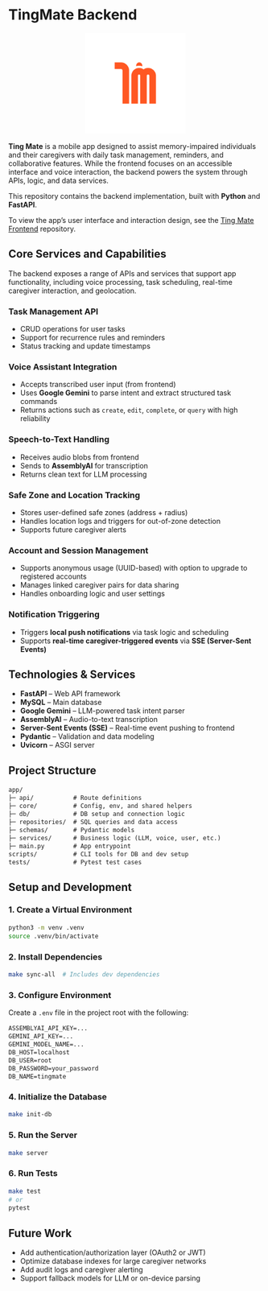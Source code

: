 # TingMate Backend

<p align="center">
  <img src="logo.png" alt="Logo" width="200">
</p>

<!-- TODO: Add architecture diagram (optional) -->

**Ting Mate** is a mobile app designed to assist memory-impaired individuals and their caregivers with daily task management, reminders, and collaborative features. While the frontend focuses on an accessible interface and voice interaction, the backend powers the system through APIs, logic, and data services.

This repository contains the backend implementation, built with **Python** and **FastAPI**.

To view the app’s user interface and interaction design, see the [Ting Mate Frontend](https://vivi2393142.github.io/ting-mate-backend/) repository.

## Core Services and Capabilities

The backend exposes a range of APIs and services that support app functionality, including voice processing, task scheduling, real-time caregiver interaction, and geolocation.

### Task Management API

- CRUD operations for user tasks
- Support for recurrence rules and reminders
- Status tracking and update timestamps

### Voice Assistant Integration

- Accepts transcribed user input (from frontend)
- Uses **Google Gemini** to parse intent and extract structured task commands
- Returns actions such as `create`, `edit`, `complete`, or `query` with high reliability

### Speech-to-Text Handling

- Receives audio blobs from frontend
- Sends to **AssemblyAI** for transcription
- Returns clean text for LLM processing

### Safe Zone and Location Tracking

- Stores user-defined safe zones (address + radius)
- Handles location logs and triggers for out-of-zone detection
- Supports future caregiver alerts

### Account and Session Management

- Supports anonymous usage (UUID-based) with option to upgrade to registered accounts
- Manages linked caregiver pairs for data sharing
- Handles onboarding logic and user settings

### Notification Triggering

- Triggers **local push notifications** via task logic and scheduling
- Supports **real-time caregiver-triggered events** via **SSE (Server-Sent Events)**

## Technologies & Services

- **FastAPI** – Web API framework
- **MySQL** – Main database
- **Google Gemini** – LLM-powered task intent parser
- **AssemblyAI** – Audio-to-text transcription
- **Server-Sent Events (SSE)** – Real-time event pushing to frontend
- **Pydantic** – Validation and data modeling
- **Uvicorn** – ASGI server

## Project Structure

```
app/
├─ api/           # Route definitions
├─ core/          # Config, env, and shared helpers
├─ db/            # DB setup and connection logic
├─ repositories/  # SQL queries and data access
├─ schemas/       # Pydantic models
├─ services/      # Business logic (LLM, voice, user, etc.)
├─ main.py        # App entrypoint
scripts/          # CLI tools for DB and dev setup
tests/            # Pytest test cases
```

## Setup and Development

### 1. Create a Virtual Environment

```bash
python3 -m venv .venv
source .venv/bin/activate
```

### 2. Install Dependencies

```bash
make sync-all  # Includes dev dependencies
```

### 3. Configure Environment

Create a `.env` file in the project root with the following:

```env
ASSEMBLYAI_API_KEY=...
GEMINI_API_KEY=...
GEMINI_MODEL_NAME=...
DB_HOST=localhost
DB_USER=root
DB_PASSWORD=your_password
DB_NAME=tingmate
```

### 4. Initialize the Database

```bash
make init-db
```

### 5. Run the Server

```bash
make server
```

### 6. Run Tests

```bash
make test
# or
pytest
```

## Future Work

<!-- TODO -->

- Add authentication/authorization layer (OAuth2 or JWT)
- Optimize database indexes for large caregiver networks
- Add audit logs and caregiver alerting
- Support fallback models for LLM or on-device parsing
